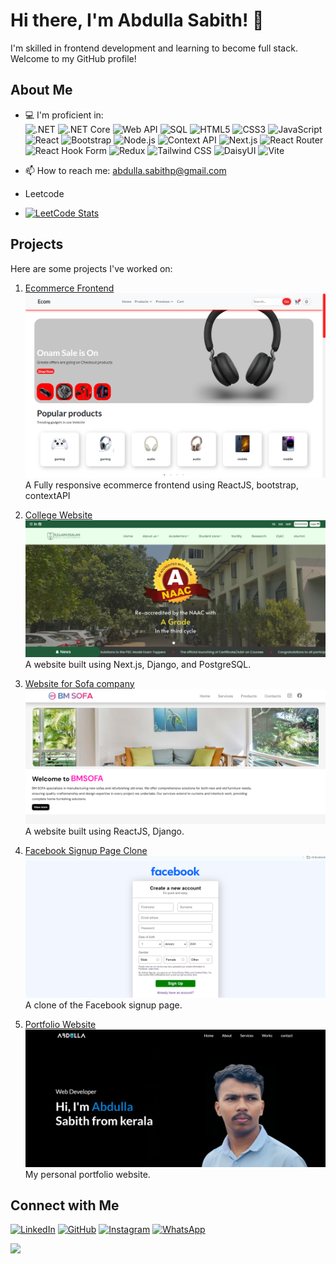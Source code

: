 # Hi there, I'm Abdulla Sabith! 👋

I'm skilled in frontend development and learning to become full stack. Welcome to my GitHub profile!

## About Me


- 💻 I'm proficient in:  
   ![.NET](https://img.shields.io/badge/-.NET-512BD4?style=flat&logo=dotnet&logoColor=white) ![.NET Core](https://img.shields.io/badge/-.NET_Core-5C2D91?style=flat&logo=dotnet&logoColor=white) ![Web API](https://img.shields.io/badge/-Web_API-1E90FF?style=flat&logo=dotnet&logoColor=white) ![SQL](https://img.shields.io/badge/-SQL-4479A1?style=flat&logo=sqlite&logoColor=white) ![HTML5](https://img.shields.io/badge/-HTML5-E34F26?style=flat&logo=html5&logoColor=white) ![CSS3](https://img.shields.io/badge/-CSS3-1572B6?style=flat&logo=css3&logoColor=white) ![JavaScript](https://img.shields.io/badge/-JavaScript-F7DF1E?style=flat&logo=javascript&logoColor=black) ![React](https://img.shields.io/badge/-React-61DAFB?style=flat&logo=react&logoColor=black) ![Bootstrap](https://img.shields.io/badge/-Bootstrap-563D7C?style=flat&logo=bootstrap&logoColor=white) ![Node.js](https://img.shields.io/badge/-Node.js-339933?style=flat&logo=nodedotjs&logoColor=white) ![Context API](https://img.shields.io/badge/-Context_API-282C34?style=flat&logo=react&logoColor=white) ![Next.js](https://img.shields.io/badge/-Next.js-000000?style=flat&logo=nextdotjs&logoColor=white) ![React Router](https://img.shields.io/badge/-React_Router-CA4245?style=flat&logo=react-router&logoColor=white) ![React Hook Form](https://img.shields.io/badge/-React_Hook_Form-EC5990?style=flat&logo=reacthookform&logoColor=white) ![Redux](https://img.shields.io/badge/-Redux-764ABC?style=flat&logo=redux&logoColor=white) ![Tailwind CSS](https://img.shields.io/badge/-Tailwind_CSS-38B2AC?style=flat&logo=tailwind-css&logoColor=white) ![DaisyUI](https://img.shields.io/badge/-DaisyUI-FF69B4?style=flat&logo=daisyui&logoColor=white) ![Vite](https://img.shields.io/badge/-Vite-646CFF?style=flat&logo=vite&logoColor=white)



- 📫 How to reach me: [abdulla.sabithp@gmail.com](mailto:abdulla.sabithp@gmail.com)

- Leetcode
- [![LeetCode Stats](https://leetcard.jacoblin.cool/abdulla-sabith)](https://leetcode.com/abdulla-sabith/)
## Projects

Here are some projects I've worked on:



1. [Ecommerce Frontend](https://ecom-dusky-nine.vercel.app/)
   ![Ecommerce Frontend](https://github.com/Sabith-asp/Ecom/blob/master/public/Screenshot%202024-09-10%20145912.png?raw=true) 
   A Fully responsive ecommerce frontend using ReactJS, bootstrap, contextAPI
   
2. [College Website](https://sscollege.ac.in/)
   ![College Website](https://github.com/Sabith-asp/Project-images/blob/main/assets/Screenshot%202024-09-03%20191307.png?raw=true) 
   A website built using Next.js, Django, and PostgreSQL.

3. [Website for Sofa company](https://bmsofa.vercel.app/)
   ![Sofa Company](https://github.com/Sabith-asp/Project-images/blob/main/assets/Screenshot%202024-09-03%20191231.png?raw=true) 
   A website built using ReactJS, Django.

4. [Facebook Signup Page Clone](https://sabith-asp.github.io/facebook-singup-clone/)
   ![Facebook Signup Page Clone](https://github.com/Sabith-asp/Project-images/blob/main/assets/Screenshot%202024-09-03%20191340.png?raw=true) 
   A clone of the Facebook signup page.

5. [Portfolio Website](https://sabith-asp.github.io/sabith-portfolio/)
   ![Portfolio Website](https://github.com/Sabith-asp/Project-images/blob/main/assets/Screenshot%202024-09-03%20191355.png?raw=true) 
   My personal portfolio website.

## Connect with Me

[![LinkedIn](https://img.shields.io/badge/-LinkedIn-0077B5?style=flat&logo=linkedin&logoColor=white)](www.linkedin.com/in/abdulla-sabith-b457a2224)
[![GitHub](https://img.shields.io/badge/-GitHub-181717?style=flat&logo=github&logoColor=white)](https://github.com/Sabith-asp)
[![Instagram](https://img.shields.io/badge/-Instagram-E4405F?style=flat&logo=instagram&logoColor=white)](https://www.instagram.com/sabith_asp?igsh=cGZmeWRoM2kydHA4)
[![WhatsApp](https://img.shields.io/badge/-WhatsApp-25D366?style=flat&logo=whatsapp&logoColor=white)](https://wa.me/+919567141190)

[![](https://visitcount.itsvg.in/api?id=sa&icon=0&color=0)](https://visitcount.itsvg.in)

